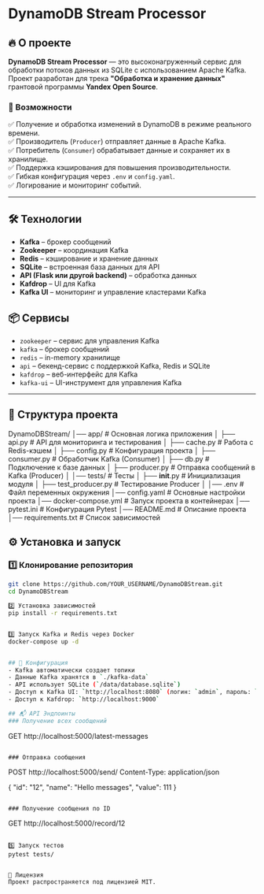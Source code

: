 # DynamoDB Stream Processor

## 🔥 О проекте  
**DynamoDB Stream Processor** — это высоконагруженный сервис для обработки потоков данных из SQLite с использованием Apache Kafka.  
Проект разработан для трека **"Обработка и хранение данных"** грантовой программы **Yandex Open Source**.

### **🚀 Возможности**
✅ Получение и обработка изменений в DynamoDB в режиме реального времени.  
✅ Производитель (`Producer`) отправляет данные в Apache Kafka.  
✅ Потребитель (`Consumer`) обрабатывает данные и сохраняет их в хранилище.  
✅ Поддержка кэширования для повышения производительности.  
✅ Гибкая конфигурация через `.env` и `config.yaml`.  
✅ Логирование и мониторинг событий.

---

## 🛠️ Технологии
- **Kafka** – брокер сообщений
- **Zookeeper** – координация Kafka
- **Redis** – кэширование и хранение данных
- **SQLite** – встроенная база данных для API
- **API (Flask или другой backend)** – обработка данных
- **Kafdrop** – UI для Kafka
- **Kafka UI** – мониторинг и управление кластерами Kafka

## 📦 Сервисы
- `zookeeper` – сервис для управления Kafka
- `kafka` – брокер сообщений
- `redis` – in-memory хранилище
- `api` – бекенд-сервис с поддержкой Kafka, Redis и SQLite
- `kafdrop` – веб-интерфейс для Kafka
- `kafka-ui` – UI-инструмент для управления Kafka

---

## 📂 Структура проекта

DynamoDBStream/
│── app/                  # Основная логика приложения
│   ├── api.py            # API для мониторинга и тестирования
│   ├── cache.py          # Работа с Redis-кэшем
│   ├── config.py         # Конфигурация проекта
│   ├── consumer.py       # Обработчик Kafka (Consumer)
│   ├── db.py             # Подключение к базе данных
│   ├── producer.py       # Отправка сообщений в Kafka (Producer)
│
│── tests/                # Тесты
│   ├── __init__.py       # Инициализация модуля
│   ├── test_producer.py  # Тестирование Producer
│
│── .env                  # Файл переменных окружения
│── config.yaml           # Основные настройки проекта
│── docker-compose.yml    # Запуск проекта в контейнерах
│── pytest.ini            # Конфигурация Pytest
│── README.md             # Описание проекта
│── requirements.txt      # Список зависимостей


## ⚙️ Установка и запуск  

### **1️⃣ Клонирование репозитория**
```bash
git clone https://github.com/YOUR_USERNAME/DynamoDBStream.git
cd DynamoDBStream

2️⃣ Установка зависимостей
pip install -r requirements.txt


3️⃣ Запуск Kafka и Redis через Docker
docker-compose up -d


## 🔧 Конфигурация
- Kafka автоматически создает топики
- Данные Kafka хранятся в `./kafka-data`
- API использует SQLite (`/data/database.sqlite`)
- Доступ к Kafka UI: `http://localhost:8080` (логин: `admin`, пароль: `strongpassword123`)
- Доступ к Kafdrop: `http://localhost:9000`

## 📬 API Эндпоинты
### Получение всех сообщений
```
GET http://localhost:5000/latest-messages
```

### Отправка сообщения
```
POST http://localhost:5000/send/
Content-Type: application/json

{
    "id": "12",
    "name": "Hello messages",
    "value": 111
}
```

### Получение сообщения по ID
```
GET http://localhost:5000/record/12
```

5️⃣ Запуск тестов
pytest tests/


📜 Лицензия
Проект распространяется под лицензией MIT.